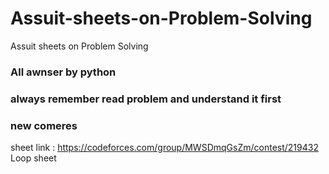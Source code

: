 # Assuit-sheets-on-Problem-Solving
Assuit sheets on Problem Solving
### All awnser by python
### always remember read problem and understand it first
### new comeres
sheet link : https://codeforces.com/group/MWSDmqGsZm/contest/219432
Loop sheet 

